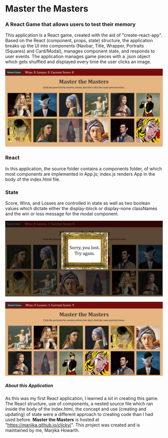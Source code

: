 # Master the Masters

### A React Game that allows users to test their memory

This application is a React game, created with the aid of "create-react-app".  Based on the React (component, props, state) structure, the application breaks up the UI into components (Navbar, Title, Wrapper, Portraits (Squares) and Card/Modal), manages component state, and responds to user events.  The application manages game pieces with a .json object which gets shuffled and displayed every time the user clicks an image.   

![Game start](/public/images/start.JPG)

### React

In this application, the source folder contains a components folder, of which most components are implemented in App.js; index.js renders App in the body of the index.html file.

### State

Score, Wins, and Losses are controlled in state as well as two boolean values which dictate either the display-block or display-none classNames and the win or loss message for the modal component.

![Game start](/public/images/modal.JPG)

![Playing clicky](/public/images/game.gif)

##### About this Application

As this was my first React application, I learned a lot in creating this game. The React structure, use of components, a nested source file which ran inside the body of the index.html, the concept and use (creating and updating) of state were a different approach to creating code than I had used before. **Master the Masters** is hosted at "https://marjika.github.io/clicky/".  This project was created and is maintained by me, Marjika Howarth.
